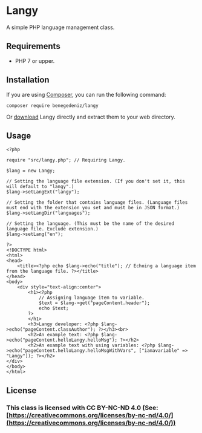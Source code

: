 
# Langy

A simple PHP language management class.


## Requirements

 - PHP 7 or upper.

## Installation

If you are using [Composer](https://getcomposer.org/), you can run the following command:

```
composer require benegedeniz/langy
```

Or [download](https://github.com/BenEgeDeniz/Langy/releases) Langy directly and extract them to your web directory.

## Usage

    <?php

    require "src/langy.php"; // Requiring Langy.

    $lang = new Langy;

    // Setting the language file extension. (If you don't set it, this will default to "langy".)
    $lang->setLangExt("langy");

    // Setting the folder that contains language files. (Language files must end with the extension you set and must be in JSON format.) 
    $lang->setLangDir("languages"); 

    // Setting the language. (This must be the name of the desired language file. Exclude extension.)
    $lang->setLang("en"); 

    ?>
    <!DOCTYPE html>
    <html>
    <head>
	    <title><?php echo $lang->echo("title"); // Echoing a language item from the language file. ?></title>
    </head>
    <body>
        <div style="text-align:center">
            <h1><?php 
                // Assigning language item to variable.
                $text = $lang->get("pageContent.header");
                echo $text;
            ?>
            </h1>
            <h3>Langy developer: <?php $lang->echo("pageContent.classAuthor"); ?></h3><br>
            <h2>An example text: <?php $lang->echo("pageContent.helloLangy.helloMsg"); ?></h2>
            <h2>An example text with using variables: <?php $lang->echo("pageContent.helloLangy.helloMsgWithVars", ["iamavariable" => "Langy"]); ?></h2>
    </div>
    </body>
    </html>


## License

### This class is licensed with CC BY-NC-ND 4.0 (See:  [https://creativecommons.org/licenses/by-nc-nd/4.0/](https://creativecommons.org/licenses/by-nc-nd/4.0/))

